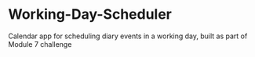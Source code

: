# Working-Day-Scheduler
Calendar app for scheduling diary events in a working day, built as part of Module 7 challenge
